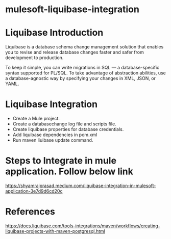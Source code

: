 # mulesoft-liquibase-integration

# Liquibase Introduction
Liquibase is a database schema change management solution that enables you to revise and release database changes faster and safer from development to production.

To keep it simple, you can write migrations in SQL — a database-specific syntax supported for PL/SQL. To take advantage of abstraction abilities, use a database-agnostic way by specifying your changes in XML, JSON, or YAML.

# Liquibase Integration
* Create a Mule project.
* Create a databasechange log file and scripts file.
* Create liquibase properties for database credentials. 
* Add liquibase dependencies in pom.xml
* Run maven liuibase update command. 

# Steps to Integrate in mule application. Follow below link

https://shyamrajprasad.medium.com/liquibase-integration-in-mulesoft-application-3e7d9d6cd20c
# References 
https://docs.liquibase.com/tools-integrations/maven/workflows/creating-liquibase-projects-with-maven-postgresql.html
